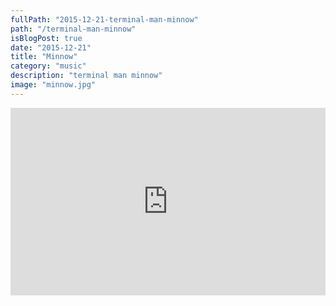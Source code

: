 ```yaml
---
fullPath: "2015-12-21-terminal-man-minnow"
path: "/terminal-man-minnow"
isBlogPost: true
date: "2015-12-21"
title: "Minnow"
category: "music"
description: "terminal man minnow"
image: "minnow.jpg"
---
```


<iframe width="100%" height="300" scrolling="no" frameborder="no" src="https://w.soundcloud.com/player/?url=https%3A//api.soundcloud.com/tracks/238473937&amp;color=%2300cc11&amp;auto_play=false&amp;hide_related=false&amp;show_comments=true&amp;show_user=true&amp;show_reposts=false&amp;visual=true"></iframe>